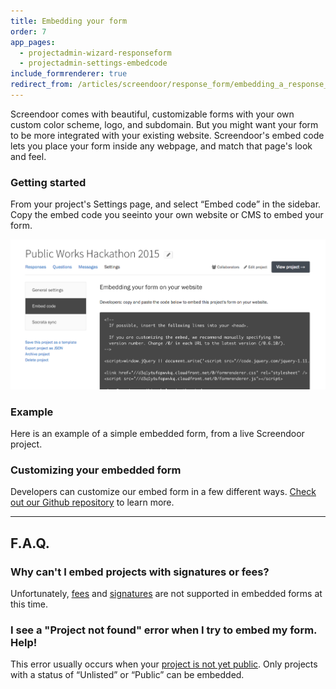 ```yaml
---
title: Embedding your form
order: 7
app_pages:
  - projectadmin-wizard-responseform
  - projectadmin-settings-embedcode
include_formrenderer: true
redirect_from: /articles/screendoor/response_form/embedding_a_response_form.html
---
```


Screendoor comes with beautiful, customizable forms with your own custom color scheme, logo, and subdomain. But you might want your form to be more integrated with your existing website. Screendoor's embed code lets you place your form inside any webpage, and match that page's look and feel.

### Getting started

From your project's Settings page, and select &ldquo;Embed code&rdquo; in the sidebar. Copy the embed code you seeinto your own website or CMS to embed your form.

![The Embed code page.](../images/embed_1.png)

### Example

Here is an example of a simple embedded form, from a live Screendoor project.

<form class="embed_example" data-formrenderer></form>

<script>
  FormRenderer.BUTTON_CLASS = 'button info'

  new FormRenderer({
    "project_id": 410,
    "afterSubmit": {
      "method": "page",
      "html": "<h2>Thanks for submitting the example form!</h2>"
    }
  });
</script>

### Customizing your embedded form

Developers can customize our embed form in a few different ways. [Check out our Github repository](https://github.com/dobtco/formrenderer-base) to learn more.

---

## F.A.Q.

### Why can't I embed projects with signatures or fees?

Unfortunately, [fees](payments.html) and [signatures](signatures.html) are not supported in embedded forms at this time.

### I see a "Project not found" error when I try to embed my form. Help!

This error usually occurs when your [project is not yet public](/articles/screendoor/projects/going_public.html). Only projects with a status of &ldquo;Unlisted&rdquo; or &ldquo;Public&rdquo; can be embedded.
